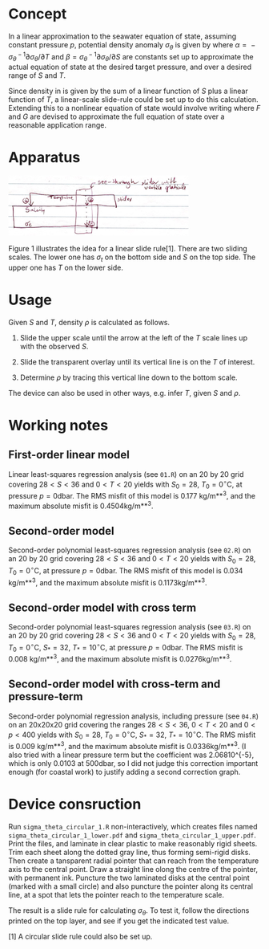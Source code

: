 Concept
=======

In a linear approximation to the seawater equation of state, assuming
constant pressure *p*, potential density anomaly *σ*<sub>*θ*</sub> is
given by where
*α* =  − *σ*<sub>*θ*</sub><sup> − 1</sup>∂*σ*<sub>*θ*</sub>/∂*T* and
*β* = *σ*<sub>*θ*</sub><sup> − 1</sup>∂*σ*<sub>*θ*</sub>/∂*S* are
constants set up to approximate the actual equation of state at the
desired target pressure, and over a desired range of *S* and *T*.

Since density in is given by the sum of a linear function of *S* plus a
linear function of *T*, a linear-scale slide-rule could be set up to do
this calculation. Extending this to a nonlinear equation of state would
involve writing where *F* and *G* are devised to approximate the full
equation of state over a reasonable application range.

Apparatus
=========

![Sketch of slide rule.](sigmat_idea.png)

Figure 1 illustrates the idea for a linear slide rule[1]. There are two
sliding scales. The lower one has *σ*<sub>*t*</sub> on the bottom side
and *S* on the top side. The upper one has *T* on the lower side.

Usage
=====

Given *S* and *T*, density *ρ* is calculated as follows.

1.  Slide the upper scale until the arrow at the left of the *T* scale
    lines up with the observed *S*.

2.  Slide the transparent overlay until its vertical line is on the *T*
    of interest.

3.  Determine *ρ* by tracing this vertical line down to the bottom
    scale.

The device can also be used in other ways, e.g. infer *T*, given *S* and
*ρ*.

Working notes
=============

First-order linear model
------------------------

Linear least-squares regression analysis (see `01.R`) on an 20 by 20
grid covering 28 &lt; *S* &lt; 36 and 0 &lt; *T* &lt; 20 yields with
*S*<sub>0</sub> = 28, *T*<sub>0</sub> = 0<sup>∘</sup>C, at pressure
*p* = 0dbar. The RMS misfit of this model is 0.177 kg/m**<sup>3</sup>,
and the maximum absolute misfit is 0.4504kg/m**<sup>3</sup>.

Second-order model
------------------

Second-order polynomial least-squares regression analysis (see `02.R`)
on an 20 by 20 grid covering 28 &lt; *S* &lt; 36 and 0 &lt; *T* &lt; 20
yields with *S*<sub>0</sub> = 28, *T*<sub>0</sub> = 0<sup>∘</sup>C, at
pressure *p* = 0dbar. The RMS misfit of this model is 0.034
kg/m**<sup>3</sup>, and the maximum absolute misfit is
0.1173kg/m**<sup>3</sup>.

Second-order model with cross term
----------------------------------

Second-order polynomial least-squares regression analysis (see `03.R`)
on an 20 by 20 grid covering 28 &lt; *S* &lt; 36 and 0 &lt; *T* &lt; 20
yields with *S*<sub>0</sub> = 28, *T*<sub>0</sub> = 0<sup>∘</sup>C,
*S*<sub>\*</sub> = 32, *T*<sub>\*</sub> = 10<sup>∘</sup>C, at pressure
*p* = 0dbar. The RMS misfit is 0.008 kg/m**<sup>3</sup>, and the maximum
absolute misfit is 0.0276kg/m**<sup>3</sup>.

Second-order model with cross-term and pressure-term
----------------------------------------------------

Second-order polynomial regression analysis, including pressure (see
`04.R`) on an 20x20x20 grid covering the ranges 28 &lt; *S* &lt; 36,
0 &lt; *T* &lt; 20 and 0 &lt; *p* &lt; 400 yields with
*S*<sub>0</sub> = 28, *T*<sub>0</sub> = 0<sup>∘</sup>C,
*S*<sub>\*</sub> = 32, *T*<sub>\*</sub> = 10<sup>∘</sup>C. The RMS
misfit is 0.009 kg/m**<sup>3</sup>, and the maximum absolute misfit is
0.0336kg/m**<sup>3</sup>. (I also tried with a linear pressure term but
the coefficient was 2.06810^{-5}, which is only 0.0103 at 500dbar, so I
did not judge this correction important enough (for coastal work) to
justify adding a second correction graph.

Device consruction
==================

Run `sigma_theta_circular_1.R` non-interactively, which creates files
named `sigma_theta_circular_1_lower.pdf` and
`sigma_theta_circular_1_upper.pdf`. Print the files, and laminate in
clear plastic to make reasonably rigid sheets. Trim each sheet along the
dotted gray line, thus forming semi-rigid disks. Then create a
tansparent radial pointer that can reach from the temperature axis to
the central point. Draw a straight line olong the centre of the pointer,
with permanent ink. Puncture the two laminated disks at the central
point (marked with a small circle) and also puncture the pointer along
its central line, at a spot that lets the pointer reach to the
temperature scale.

The result is a slide rule for calculating *σ*<sub>*θ*</sub>. To test
it, follow the directions printed on the top layer, and see if you get
the indicated test value.

[1] A circular slide rule could also be set up.
